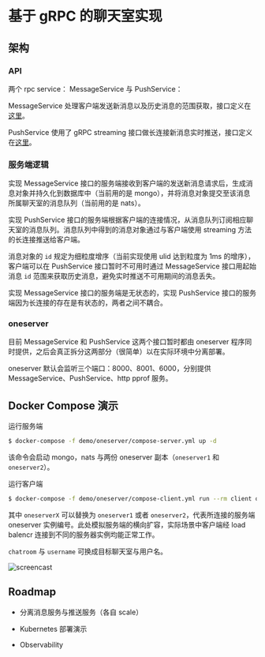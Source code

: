 # 基于 gRPC 的聊天室实现

## 架构

### API

两个 rpc service： MessageService 与 PushService：

MessageService 处理客户端发送新消息以及历史消息的范围获取，接口定义在[这里](pkg/message/message.proto)。

PushService 使用了 gRPC streaming 接口做长连接新消息实时推送，接口定义在[这里](pkg/push/push.proto)。

### 服务端逻辑

实现 MessageService 接口的服务端接收到客户端的发送新消息请求后，生成消息对象并持久化到数据库中（当前用的是 mongo），并将消息对象提交至该消息所属聊天室的消息队列（当前用的是 nats）。

实现 PushService 接口的服务端根据客户端的连接情况，从消息队列订阅相应聊天室的消息队列。消息队列中得到的消息对象通过与客户端使用 streaming 方法的长连接推送给客户端。

消息对象的 `id` 规定为细粒度增序（当前实现使用 ulid 达到粒度为 1ms 的增序），客户端可以在 PushService 接口暂时不可用时通过 MessageService 接口用起始消息 `id` 范围来获取历史消息，避免实时推送不可用期间的消息丢失。

实现 MessageService 接口的服务端是无状态的，实现 PushService 接口的服务端因为长连接的存在是有状态的，两者之间不耦合。

### oneserver

目前 MessageService 和 PushService 这两个接口暂时都由 oneserver 程序同时提供，之后会真正拆分这两部分（很简单）以在实际环境中分离部署。

oneserver 默认会监听三个端口：8000、8001、6000，分别提供 MessageService、PushService、http pprof 服务。

## Docker Compose 演示

运行服务端

```bash
$ docker-compose -f demo/oneserver/compose-server.yml up -d
```

该命令会启动 mongo，nats 与两份 oneserver 副本（`oneserver1` 和 `oneserver2`）。

运行客户端

```bash
$ docker-compose -f demo/oneserver/compose-client.yml run --rm client oneserverX:8000 oneserverX:8001 chatroom username
```

其中 `oneserverX` 可以替换为 `oneserver1` 或者 `oneserver2`，代表所连接的服务端 oneserver 实例编号。此处模拟服务端的横向扩容，实际场景中客户端经 load balencr 连接到不同的服务器实例均能正常工作。

`chatroom` 与 `username` 可换成目标聊天室与用户名。

![screencast](screencast.gif)

## Roadmap

- 分离消息服务与推送服务（各自 scale）

- Kubernetes 部署演示

- Observability
